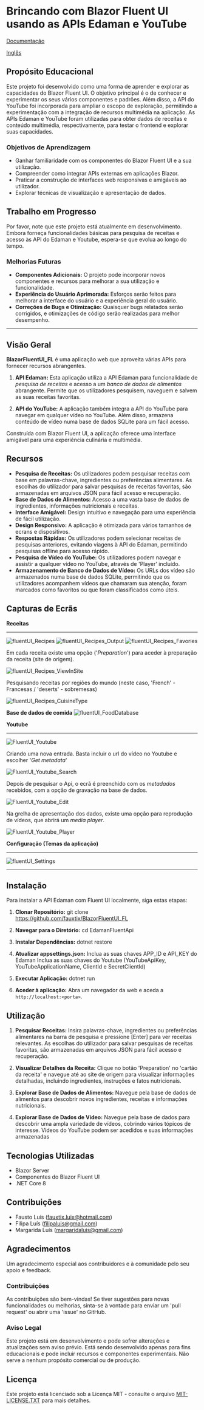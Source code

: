 # Brincando com Blazor Fluent UI usando as APIs Edaman e YouTube
[Documentação](https://fluentui-blazor.net/)

[Inglês](https://github.com/fauxtix/BlazorFluentUI_FL/blob/master//README.md)

## Propósito Educacional

Este projeto foi desenvolvido como uma forma de aprender e explorar as capacidades do Blazor Fluent UI.
O objetivo principal é o de conhecer e experimentar os seus vários componentes e padrões.
Além disso, a API do YouTube foi incorporada para ampliar o escopo de exploração, permitindo a experimentação com a integração de recursos multimédia na aplicação.
As APIs Edaman e YouTube foram utilizadas para obter dados de receitas e conteúdo multimédia, respectivamente, para testar o frontend e explorar suas capacidades.

### Objetivos de Aprendizagem

- Ganhar familiaridade com os componentes do Blazor Fluent UI e a sua utilização.
- Compreender como integrar APIs externas em aplicações Blazor.
- Praticar a construção de interfaces web responsivas e amigáveis ao utilizador.
- Explorar técnicas de visualização e apresentação de dados.

## Trabalho em Progresso

Por favor, note que este projeto está atualmente em desenvolvimento. Embora forneça funcionalidades básicas para pesquisa de receitas e acesso às API do Edaman e Youtube, espera-se que evolua ao longo do tempo.

### Melhorias Futuras

- **Componentes Adicionais:** O projeto pode incorporar novos componentes e recursos para melhorar a sua utilização e funcionalidade.
- **Experiência do Usuário Aprimorada:** Esforços serão feitos para melhorar a interface do usuário e a experiência geral do usuário.
- **Correções de Bugs e Otimização:** Quaisquer bugs relatados serão corrigidos, e otimizações de código serão realizadas para melhor desempenho.

---

## Visão Geral

**BlazorFluentUI_FL** é uma aplicação web que aproveita várias APIs para fornecer recursos abrangentes.

1. **API Edaman:** Esta aplicação utiliza a API Edaman para funcionalidade de _pesquisa de receitas_ e acesso a um _banco de dados de alimentos_ abrangente. Permite que os utilizadores pesquisem, naveguem e salvem as suas receitas favoritas.

2. **API do YouTube:** A aplicação também integra a API do YouTube para navegar em qualquer vídeo no YouTube. Além disso, armazena conteúdo de vídeo numa base de dados SQLite para um fácil acesso.

Construída com Blazor Fluent UI, a aplicação oferece uma interface amigável para uma experiência culinária e multimédia.

## Recursos

- **Pesquisa de Receitas:** Os utilizadores podem pesquisar receitas com base em palavras-chave, ingredientes ou preferências alimentares. As escolhas do utilizador para salvar pesquisas de receitas favoritas, são armazenadas em arquivos JSON para fácil acesso e recuperação.
- **Base de Dados de Alimentos:** Acesso a uma vasta base de dados de ingredientes, informações nutricionais e receitas.
- **Interface Amigável:** Design intuitivo e navegação para uma experiência de fácil utilização.
- **Design Responsivo:** A aplicação é otimizada para vários tamanhos de ecrans e dispositivos.
- **Respostas Rápidas:** Os utilizadores podem selecionar receitas de pesquisas anteriores, evitando viagens à API do Edaman, permitindo pesquisas offline para acesso rápido.
- **Pesquisa de Vídeo do YouTube:** Os utilizadores podem navegar e assistir a qualquer vídeo no YouTube, através de 'Player' incluído.
- **Armazenamento de Banco de Dados de Vídeo:** Os URLs dos vídeo são armazenados numa base de dados SQLite, permitindo que os utilizadores acompanhem vídeos que chamaram sua atenção, foram marcados como favoritos ou que foram classificados como úteis.

## Capturas de Ecrãs

**Receitas**
***
![fluentUI_Recipes](https://github.com/fauxtix/BlazorFluentUI_FL/assets/49880538/e0ded43c-54f4-46a2-b8f9-6ed95e01ebee)
![fluentUI_Recipes_Output](https://github.com/fauxtix/BlazorFluentUI_FL/assets/49880538/00752e20-5350-488d-af77-80f839b6feaa)
![fluentUI_Recipes_Favories](https://github.com/fauxtix/BlazorFluentUI_FL/assets/49880538/89f0f8cf-38e1-4bdc-b154-c797e7fdd460)

Em cada receita existe uma opção ('_Preparation_') para aceder à preparação da receita (site de origem).

![fluentUI_Recipes_ViewInSite](https://github.com/fauxtix/BlazorFluentUI_FL/assets/49880538/6fd77bca-6e84-42cb-a6b5-209a9362fc10)

Pesquisando receitas por regiões do mundo (neste caso, 'French' - Francesas / 'deserts' - sobremesas)

![fluentUI_Recipes_CuisineType](https://github.com/fauxtix/BlazorFluentUI_FL/assets/49880538/4cb984fd-a460-4635-8dae-90bf377b55da)

**Base de dados de comida**
![fluentUI_FoodDatabase](https://github.com/fauxtix/BlazorFluentUI_FL/assets/49880538/0a2f414e-df2f-41d8-ac03-7fa91bb8a581)

**Youtube**
***
![FluentUI_Youtube](https://github.com/fauxtix/BlazorFluentUI_FL/assets/49880538/e2f98621-f74f-492e-91d3-fea61581ba70)

Criando uma nova entrada. Basta incluir o url do vídeo no Youtube e escolher '_Get metadata_'

![FluentUI_Youtube_Search](https://github.com/fauxtix/BlazorFluentUI_FL/assets/49880538/a71164aa-566e-4d1c-a7ed-18773d52385d)

Depois de pesquisar o Api, o ecrã é preenchido com os _metadados_ recebidos, com a opção de gravação na base de dados.

![FluentUI_Youtube_Edit](https://github.com/fauxtix/BlazorFluentUI_FL/assets/49880538/ac82d00a-bf7c-47b7-b4e9-b47527b9326d)

Na grelha de apresentação dos dados, existe uma opção para reprodução de vídeos, que abrirá um _media player_.

![FluentUI_Youtube_Player](https://github.com/fauxtix/BlazorFluentUI_FL/assets/49880538/0a96a4b0-535b-4df3-a65a-3d4e56335e3d)

**Configuração (Temas da aplicação)**
***
![fluentUI_Settings](https://github.com/fauxtix/BlazorFluentUI_FL/assets/49880538/31ce2c8c-d401-4a2b-88f2-7cc2cca522d9)

***
## Instalação

Para instalar a API Edaman com Fluent UI localmente, siga estas etapas:

1. **Clonar Repositório:**
   git clone https://github.com/fauxtix/BlazorFluentUI_FL

2. **Navegar para o Diretório:**
   cd EdamanFluentApi

3. **Instalar Dependências:**
   dotnet restore

4. **Atualizar appsettings.json:**
   Inclua as suas chaves APP_ID e API_KEY do Edaman
   Inclua as suas chaves do Youtube (YouTubeApiKey, YouTubeApplicationName, ClientId e SecretClientId)
   
6. **Executar Aplicação:**
   dotnet run

7. **Aceder à aplicação:**
Abra um navegador da web e aceda a `http://localhost:<porta>`.

## Utilização

1. **Pesquisar Receitas:**
   Insira palavras-chave, ingredientes ou preferências alimentares na barra de pesquisa e pressione [Enter] para ver receitas relevantes. As escolhas do utilizador para salvar pesquisas de receitas favoritas, são armazenadas em arquivos JSON para fácil acesso e recuperação.

2. **Visualizar Detalhes da Receita:**
   Clique no botão 'Preparation' no 'cartão da receita' e navegue até ao site de origem para visualizar informações detalhadas, incluindo ingredientes, instruções e fatos nutricionais.

3. **Explorar Base de Dados de Alimentos:**
   Navegue pela base de dados de alimentos para descobrir novos ingredientes, receitas e informações nutricionais.

4. **Explorar Base de Dados de Vídeo:**
   Navegue pela base de dados para descobrir uma ampla variedade de vídeos, cobrindo vários tópicos de interesse. Vídeos do YouTube podem ser acedidos e suas informações armazenadas

## Tecnologias Utilizadas

- Blazor Server
- Componentes do Blazor Fluent UI
- .NET Core 8

## Contribuições

- Fausto Luís (fauxtix.luix@hotmail.com)
- Filipa Luís (filipaluis@gmail.com)
- Margarida Luís (margaridaluis@gmail.com)

## Agradecimentos

Um agradecimento especial aos contribuidores e à comunidade pelo seu apoio e feedback.

### Contribuições

As contribuições são bem-vindas! Se tiver sugestões para novas funcionalidades ou melhorias, sinta-se à vontade para enviar um 'pull request' ou abrir uma 'issue' no GitHub.

### Aviso Legal

Este projeto está em desenvolvimento e pode sofrer alterações e atualizações sem aviso prévio. Está sendo desenvolvido apenas para fins educacionais e pode incluir recursos e componentes experimentais. Não serve a nenhum propósito comercial ou de produção.

## Licença

Este projeto está licenciado sob a Licença MIT - consulte o arquivo [MIT-LICENSE.TXT](https://github.com/fauxtix/EdamanApiWithFluentUI/blob/master/BlazorFluentUI_FL/MIT-LICENSE.txt) para mais detalhes.
